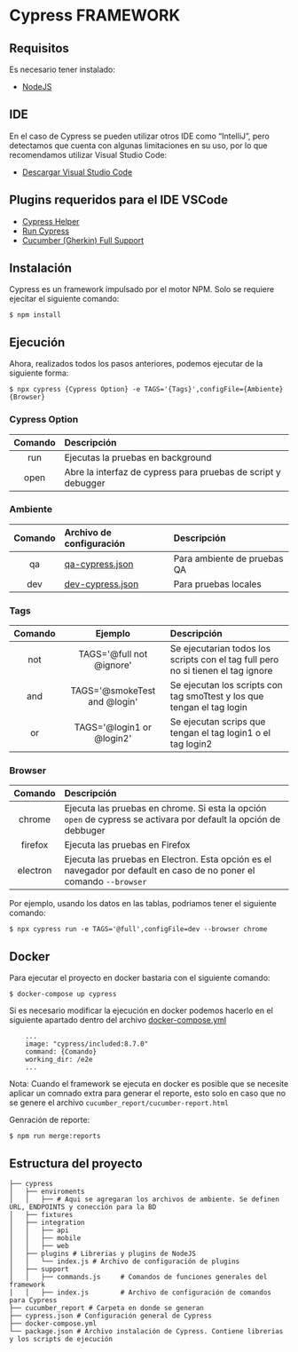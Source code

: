 # Cypress FRAMEWORK

## Requisitos

Es necesario tener instalado:

* [NodeJS](https://nodejs.org/en/download/)

## IDE

En el caso de Cypress se pueden utilizar otros IDE como “IntelliJ”, pero detectamos que cuenta con algunas limitaciones en su uso, por lo que recomendamos utilizar Visual Studio Code:

* [Descargar Visual Studio Code](https://code.visualstudio.com/download)

## Plugins requeridos para el IDE VSCode

* [Cypress Helper](https://marketplace.visualstudio.com/items?itemName=Shelex.vscode-cy-helper)
* [Run Cypress](https://marketplace.visualstudio.com/items?itemName=coreylight.run-cy)
* [Cucumber (Gherkin) Full Support](https://marketplace.visualstudio.com/items?itemName=alexkrechik.cucumberautocomplete)

## Instalación

Cypress es un framework impulsado por el motor NPM. Solo se requiere ejecitar el
siguiente comando:

```
$ npm install
```
## Ejecución

Ahora, realizados todos los pasos anteriores, podemos ejecutar de la siguiente forma:
```
$ npx cypress {Cypress Option} -e TAGS='{Tags}',configFile={Ambiente} {Browser}
```

### Cypress Option <a name="cypress-option"></a>


| Comando | Descripción                                                   |
| :-----: | :------------------------------------------------------------ |
| run     | Ejecutas la pruebas en background                             |
| open    | Abre la interfaz de cypress para pruebas de script y debugger |

### Ambiente <a name="ambiente"></a>


| Comando     | Archivo de configuración                                   | Descripción                    |
| :---------: | :--------------------------------------------------------- | :----------------------------- |
| qa          | [qa-cypress.json](cypress/enviroments/qa-cypress.json)     | Para ambiente de pruebas QA    |
| dev         | [dev-cypress.json](cypress/enviroments/dev-cypress.json)   | Para pruebas locales           |

### Tags <a name="tags"></a>

| Comando | Ejemplo                         | Descripción                                                                       |
| :-----: | :-----------------------------: | :-------------------------------------------------------------------------------- |
| not     | TAGS='@full not @ignore'        | Se ejecutarian todos los scripts con el tag full pero no si tienen el tag ignore  |
| and     | TAGS='@smokeTest and @login'    | Se ejecutan los scripts con tag smoTtest y los que tengan el tag login            |
| or      | TAGS='@login1 or @login2'       | Se ejecutan scrips que tengan el tag login1 o el tag login2                       |

### Browser <a name="browser"></a>

| Comando   | Descripción                                                                                                        |
| :-------: | :----------------------------------------------------------------------------------------------------------------- |
| chrome    | Ejecuta las pruebas en chrome. Si esta la opción `open` de cypress se activara por default la opción de debbuger   |
| firefox   | Ejecuta las pruebas en Firefox                                                                                     |
| electron  | Ejecuta las pruebas en Electron. Esta opción es el navegador por default en caso de no poner el comando `--browser` |

Por ejemplo, usando los datos en las tablas, podriamos tener el siguiente comando:
```
$ npx cypress run -e TAGS='@full',configFile=dev --browser chrome
```
## Docker

Para ejecutar el proyecto en docker bastaria con el siguiente comando:
```
$ docker-compose up cypress  
```
Si es necesario modificar la ejecución en docker podemos hacerlo en el siguiente apartado dentro del archivo [docker-compose.yml](docker-compose.yml)

```
    ...
    image: "cypress/included:8.7.0"
    command: {Comando}
    working_dir: /e2e
    ...
```

Nota: Cuando el framework se ejecuta en docker es posible que se necesite aplicar un comnado extra para generar el reporte, esto solo en caso que no se genere el archivo `cucumber_report/cucumber-report.html`

Genración de reporte:

```
$ npm run merge:reports 
```

## Estructura del proyecto

```
├── cypress
│   ├── enviroments
│   │   ├── # Aqui se agregaran los archivos de ambiente. Se definen URL, ENDPOINTS y conección para la BD
│   ├── fixtures
│   ├── integration
│   │   ├── api
│   │   ├── mobile
│   │   ├── web
│   ├── plugins # Librerias y plugins de NodeJS
│   │   └── index.js # Archivo de configuración de plugins
│   ├── support
│   │   ├── commands.js     # Comandos de funciones generales del framework
│   │   ├── index.js        # Archivo de configuración de comandos para Cypress
├── cucumber_report # Carpeta en donde se generan
├── cypress.json # Configuración general de Cypress
├── docker-compose.yml 
└── package.json # Archivo instalación de Cypress. Contiene librerias y los scripts de ejecución
```